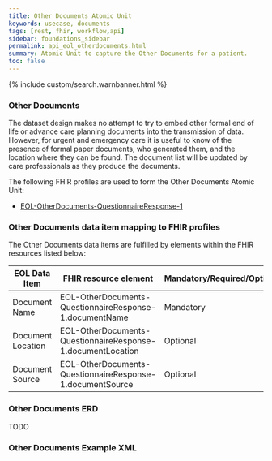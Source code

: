 ```yaml
---
title: Other Documents Atomic Unit
keywords: usecase, documents
tags: [rest, fhir, workflow,api]
sidebar: foundations_sidebar
permalink: api_eol_otherdocuments.html
summary: Atomic Unit to capture the Other Documents for a patient.
toc: false
---
```

{% include custom/search.warnbanner.html %}

### Other Documents ###

The dataset design makes no attempt to try to embed other formal end of life or advance care planning documents into the transmission of data.  However, for urgent and emergency care it is useful to know of the presence of formal paper documents, who generated them, and the location where they can be found.
The document list will be updated by care professionals as they produce the documents.


The following FHIR profiles are used to form the Other Documents Atomic Unit:

- [EOL-OtherDocuments-QuestionnaireResponse-1](https://fhir.nhs.uk/STU3/StructureDefinition/EOL-OtherDocuments-QuestionnaireResponse-1)

### Other Documents data item mapping to FHIR profiles ###

The Other Documents data items are fulfilled by elements within the FHIR resources listed below:

| EOL Data Item                       | FHIR resource element                                                   | Mandatory/Required/Optional |
|-------------------------------------|-------------------------------------------------------------------------|-----------------------------|
| Document Name						  | EOL-OtherDocuments-QuestionnaireResponse-1.documentName					| Mandatory			  |
| Document Location					  | EOL-OtherDocuments-QuestionnaireResponse-1.documentLocation				| Optional					  |
| Document Source					  | EOL-OtherDocuments-QuestionnaireResponse-1.documentSource				| Optional					  |	

### Other Documents ERD ###

TODO

### Other Documents Example XML ###

<script src="https://gist.github.com/IOPS-DEV/faa19f98c6d57bfe7d5fdf24511f33a9.js"></script>


